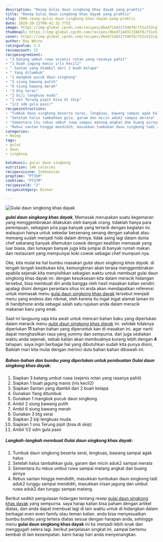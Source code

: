 ```yaml
---
description: "Resep Gulai daun singkong khas dayak yang praktis"
title: "Resep Gulai daun singkong khas dayak yang praktis"
slug: 1908-resep-gulai-daun-singkong-khas-dayak-yang-praktis
date: 2020-10-21T00:42:32.775Z
image: https://img-global.cpcdn.com/recipes/dbed714d317246f8/751x532cq70/gulai-daun-singkong-khas-dayak-foto-resep-utama.jpg
thumbnail: https://img-global.cpcdn.com/recipes/dbed714d317246f8/751x532cq70/gulai-daun-singkong-khas-dayak-foto-resep-utama.jpg
cover: https://img-global.cpcdn.com/recipes/dbed714d317246f8/751x532cq70/gulai-daun-singkong-khas-dayak-foto-resep-utama.jpg
author: Roy White
ratingvalue: 3.5
reviewcount: 15
recipeingredient:
- "3 batang umbut ruwa sejenis rotan yang rasanya pahit"
- "1 buah jagung manis iris kecil2"
- " Santan yang diambil dari 2 buah kelapa"
- " Yang ditumbuk"
- "1 mangkok pucuk daun singkong"
- "2 siung bawang putih"
- "6 siung bawang merah"
- "3 btg serai"
- "2 biji lengkuas muda"
- "1 ons Terung pipit bisa di skip"
- "1/2 sdm gula pasir"
recipeinstructions:
- "Tumbuk daun singkong beserta serai, lengkuas, bawang sampai agak halus"
- "Setelah halus tambahkan gula, garam dan micin aduk2 sampai merata"
- "Sementara itu rebus umbut ruwa sampai matang angkat dan buang airnya"
- "Rebus santan hingga mendidih, masukkan tumbukan daun singkong tadi aduk2 tunggu sampai mendidih, masukkan irisan jagung dan umbut ruwa aduk2 dan tunggu sampai matang."
categories:
- Resep
tags:
- gulai
- daun
- singkong

katakunci: gulai daun singkong 
nutrition: 140 calories
recipecuisine: Indonesian
preptime: "PT35M"
cooktime: "PT37M"
recipeyield: "2"
recipecategory: Dinner

---
```



![Gulai daun singkong khas dayak](https://img-global.cpcdn.com/recipes/dbed714d317246f8/751x532cq70/gulai-daun-singkong-khas-dayak-foto-resep-utama.jpg)

<b><i>gulai daun singkong khas dayak</i></b>, Memasak merupakan suatu kegemaran yang menggembirakan dilakukan oleh banyak orang. tidaklah hanya para perempuan, sebagian pria juga banyak yang tertarik dengan kegiatan ini. walaupun hanya untuk sekedar bersenang senang dengan sahabat atau memang sudah menjadi hobi dalam dirinya. tidak asing lagi dalam dunia chef sekarang banyak ditemukan cowok dengan keahlian memasak yang luar biasa, dan lumayan banyak juga kita jumpai di banyak rumah makan dan restaurant yang mempunyai koki cowok sebagai chef mumpuni nya.

Oke, kita mulai ke hal bumbu masakan <i>gulai daun singkong khas dayak</i>. di tengah tengah kesibukan kita, kemungkinan akan terasa menggembirakan apabila sejenak kita menyisihkan sebagian waktu untuk membuat gulai daun singkong khas dayak ini. dengan kesuksesan kita dalam meracik hidangan tersebut, bisa membuat diri anda bangga oleh hasil masakan kalian sendiri. apalagi disini dengan perantara situs ini anda akan mendapatkan referensi untuk memasak menu <u>gulai daun singkong khas dayak</u> tersebut menjadi menu yang endess dan nikmat, oleh karena itu ingat ingat alamat laman ini di handphone anda sebagai salah satu rujukan anda dalam meracik makanan baru yang enak.




Saat ini langsung saja kita awali untuk mencari bahan baku yang diperlukan dalam meracik menu <u><i>gulai daun singkong khas dayak</i></u> ini. setidak tidaknya diperlukan <b>11</b> bahan bahan yang diperuntuk kan di masakan ini. agar nanti dapat menghasilkan rasa yang yummy dan sempurna. dan juga sediakan waktu anda sejenak, sebab kalian akan membuatnya kurang lebih dengan <b>4</b> tahapan. saya ingin berbagai hal yang dibutuhkan sudah kita punya disini, Baiklah mari kita mulai dengan merinci dulu bahan bahan dibawah ini.

<!--inarticleads1-->

##### Bahan-bahan dan bumbu yang diperlukan untuk pembuatan Gulai daun singkong khas dayak:

1. Siapkan 3 batang umbut ruwa (sejenis rotan yang rasanya pahit)
1. Siapkan 1 buah jagung manis (iris kecil2)
1. Siapkan  Santan yang diambil dari 2 buah kelapa
1. Gunakan  Yang ditumbuk
1. Gunakan 1 mangkok pucuk daun singkong
1. Ambil 2 siung bawang putih
1. Ambil 6 siung bawang merah
1. Gunakan 3 btg serai
1. Siapkan 2 biji lengkuas muda
1. Siapkan 1 ons Terung pipit (bisa di skip)
1. Ambil 1/2 sdm gula pasir




<!--inarticleads2-->

##### Langkah-langkah membuat Gulai daun singkong khas dayak:

1. Tumbuk daun singkong beserta serai, lengkuas, bawang sampai agak halus
1. Setelah halus tambahkan gula, garam dan micin aduk2 sampai merata
1. Sementara itu rebus umbut ruwa sampai matang angkat dan buang airnya
1. Rebus santan hingga mendidih, masukkan tumbukan daun singkong tadi aduk2 tunggu sampai mendidih, masukkan irisan jagung dan umbut ruwa aduk2 dan tunggu sampai matang.




Berikut sedikit pengulasan hidangan tentang resep <u>gulai daun singkong khas dayak</u> yang sempurna. saya harap kalian bisa paham dengan artikel diatas, dan anda dapat membuat lagi di lain waktu untuk di hidangkan dalam berbagai even even family atau teman kalian. anda bisa menyesuaikan bumbu bumbu yang tertera diatas sesuai dengan harapan anda, sehingga menu <b>gulai daun singkong khas dayak</b> ini bs menjadi lebih enak dan menggugah selera lagi. berikut penjelasan singkat ini, sampai bertemu kembali di lain kesempatan. kami harap hari anda menyenangkan.
